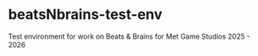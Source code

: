 # beatsNbrains-test-env
Test environment for work on Beats &amp; Brains for Met Game Studios 2025 - 2026
